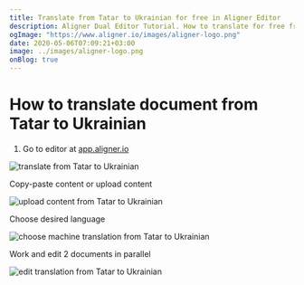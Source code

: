```yaml
---
title: Translate from Tatar to Ukrainian for free in Aligner Editor
description: Aligner Dual Editor Tutorial. How to translate for free from Tatar to Ukrainian. Aligner is multilingual document management platform. 
ogImage: "https://www.aligner.io/images/aligner-logo.png"
date: 2020-05-06T07:09:21+03:00
image: ../images/aligner-logo.png
onBlog: true
---
```


# How to translate document from Tatar to Ukrainian

1. Go to editor at [app.aligner.io](https://app.aligner.io "Aligner App web page")

![translate from Tatar to Ukrainian](../aligner-blank-editor.png "translate from Tatar to Ukrainian")

Copy-paste content or upload content

![upload content from Tatar to Ukrainian](../aligner-uploaded-document.png "upload content from Tatar to Ukrainian")

Choose desired language

![choose machine translation from Tatar to Ukrainian](../aligner-language-dropdown.png "choose machine translation from Tatar to Ukrainian")

Work and edit 2 documents in parallel

![edit translation from Tatar to Ukrainian](../aligner-double-sitded-editor.png "edit translation from Tatar to Ukrainian")

